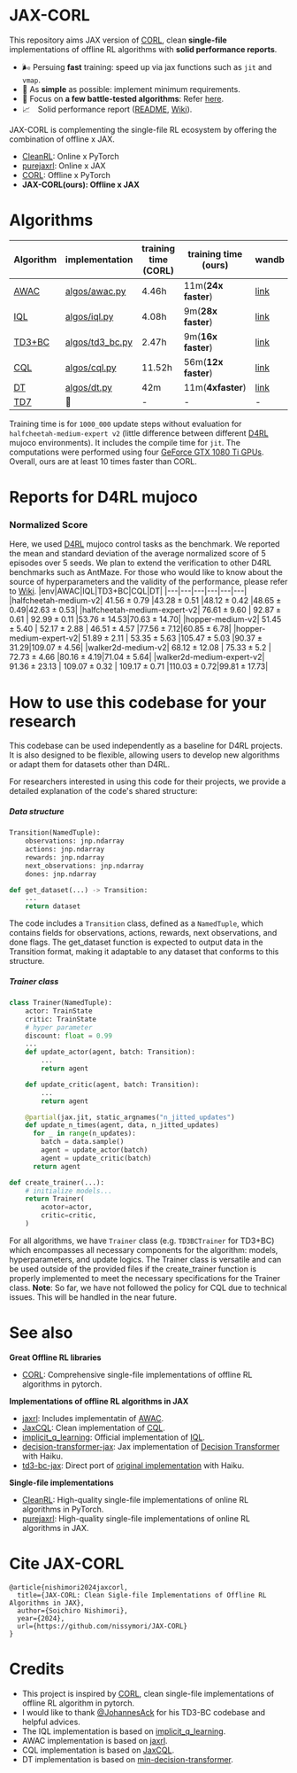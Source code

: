 # JAX-CORL
This repository aims JAX version of [CORL](https://github.com/tinkoff-ai/CORL), clean **single-file** implementations of offline RL algorithms with **solid performance reports**.
- 🌬️ Persuing **fast** training: speed up via jax functions such as `jit` and `vmap`.
- 🔪 As **simple** as possible: implement minimum requirements.
- 💠 Focus on **a few battle-tested algorithms**: Refer [here](https://github.com/nissymori/JAX-CORL/blob/main/README.md#algorithms).
- 📈　Solid performance report ([README](https://github.com/nissymori/JAX-CORL?tab=readme-ov-file#reports-for-d4rl-mujoco), [Wiki](https://github.com/nissymori/JAX-CORL/wiki)).

JAX-CORL is complementing the single-file RL ecosystem by offering the combination of offline x JAX. 
- [CleanRL](https://github.com/vwxyzjn/cleanrl): Online x PyTorch
- [purejaxrl](https://github.com/luchris429/purejaxrl): Online x JAX
- [CORL](https://github.com/tinkoff-ai/CORL): Offline x PyTorch
- **JAX-CORL(ours): Offline x JAX**

# Algorithms
|Algorithm|implementation|training time (CORL)|training time (ours)| wandb |
|---|---|---|---|---|
|[AWAC](https://arxiv.org/abs/2006.09359)| [algos/awac.py](https://github.com/nissymori/JAX-CORL/blob/main/algos/awac.py) |4.46h|11m(**24x faster**)|[link](https://api.wandb.ai/links/nissymori/mwi235j6) |
|[IQL](https://arxiv.org/abs/2110.06169)|  [algos/iql.py](https://github.com/nissymori/JAX-CORL/blob/main/algos/iql.py)   |4.08h|9m(**28x faster**)| [link](https://api.wandb.ai/links/nissymori/hazajm9q) |
|[TD3+BC](https://arxiv.org/pdf/2106.06860)| [algos/td3_bc.py](https://github.com/nissymori/JAX-CORL/blob/main/algos/td3bc.py)  |2.47h|9m(**16x faster**)| [link](https://api.wandb.ai/links/nissymori/h21py327) |
|[CQL](https://arxiv.org/abs/2006.04779)| [algos/cql.py](https://github.com/nissymori/JAX-CORL/blob/main/algos/cql.py)   |11.52h|56m(**12x faster**)|[link](https://api.wandb.ai/links/nissymori/cnxdwkgf)|
|[DT](https://arxiv.org/abs/2106.01345) | [algos/dt.py](https://github.com/nissymori/JAX-CORL/blob/main/algos/dt.py) |42m|11m(**4xfaster**)|[link](https://api.wandb.ai/links/nissymori/yrpja8if)|
|[TD7](https://arxiv.org/abs/2306.02451) |🚧|-|-|-|

Training time is for `1000_000` update steps without evaluation for `halfcheetah-medium-expert v2` (little difference between different [D4RL](https://arxiv.org/abs/2004.07219) mujoco environments). It includes the compile time for `jit`. The computations were performed using four [GeForce GTX 1080 Ti GPUs](https://versus.com/en/inno3d-ichill-geforce-gtx-1080-ti-x4). Overall, ours are at least 10 times faster than CORL. 

# Reports for D4RL mujoco

### Normalized Score
Here, we used [D4RL](https://arxiv.org/abs/2004.07219) mujoco control tasks as the benchmark. We reported the mean and standard deviation of the average normalized score of 5 episodes over 5 seeds.
We plan to extend the verification to other D4RL benchmarks such as AntMaze. For those who would like to know about the source of hyperparameters and the validity of the performance, please refer to [Wiki](https://github.com/nissymori/JAX-CORL/wiki).
|env|AWAC|IQL|TD3+BC|CQL|DT|
|---|---|---|---|---|---|
|halfcheetah-medium-v2| $41.56\pm0.79$ |$43.28\pm0.51$   |$48.12\pm0.42$   |$48.65\pm 0.49$|$42.63 \pm 0.53$|
|halfcheetah-medium-expert-v2| $76.61\pm 9.60$ | $92.87\pm0.61$ | $92.99\pm 0.11$  |$53.76 \pm 14.53$|$70.63\pm 14.70$|
|hopper-medium-v2| $51.45\pm 5.40$  | $52.17\pm2.88$  | $46.51\pm4.57$  |$77.56\pm 7.12$|$60.85\pm6.78$|
|hopper-medium-expert-v2| $51.89\pm2.11$  | $53.35\pm5.63$  |$105.47\pm5.03$   |$90.37 \pm 31.29$|$109.07\pm 4.56$|
|walker2d-medium-v2| $68.12\pm12.08$ | $75.33\pm5.2$  |  $72.73\pm4.66$ |$80.16\pm 4.19$|$71.04 \pm5.64$|
|walker2d-medium-expert-v2| $91.36\pm23.13$  | $109.07\pm0.32$  | $109.17\pm0.71$  |$110.03 \pm 0.72$|$99.81\pm17.73$|


# How to use this codebase for your research
This codebase can be used independently as a baseline for D4RL projects. It is also designed to be flexible, allowing users to develop new algorithms or adapt them for datasets other than D4RL.

For researchers interested in using this code for their projects, we provide a detailed explanation of the code's shared structure:
##### Data structure

```py
Transition(NamedTuple):
    observations: jnp.ndarray
    actions: jnp.ndarray
    rewards: jnp.ndarray
    next_observations: jnp.ndarray
    dones: jnp.ndarray

def get_dataset(...) -> Transition:
    ...
    return dataset
```
The code includes a `Transition` class, defined as a `NamedTuple`, which contains fields for observations, actions, rewards, next observations, and done flags. The get_dataset function is expected to output data in the Transition format, making it adaptable to any dataset that conforms to this structure.

##### Trainer class
```py
class Trainer(NamedTuple):
    actor: TrainState
    critic: TrainState
    # hyper parameter
    discount: float = 0.99
    ...
    def update_actor(agent, batch: Transition):
        ...
        return agent

    def update_critic(agent, batch: Transition):
        ...
        return agent

    @partial(jax.jit, static_argnames("n_jitted_updates")
    def update_n_times(agent, data, n_jitted_updates)
      for _ in range(n_updates):
        batch = data.sample()
        agent = update_actor(batch)
        agent = update_critic(batch)
      return agent

def create_trainer(...):
    # initialize models...
    return Trainer(
        acotor=actor,
        critic=critic,
    )
```
For all algorithms, we have `Trainer` class (e.g. `TD3BCTrainer` for TD3+BC) which encompasses all necessary components for the algorithm: models, hyperparameters, and update logics. The Trainer class is versatile and can be used outside of the provided files if the create_trainer function is properly implemented to meet the necessary specifications for the Trainer class.
**Note**: So far, we have not followed the policy for CQL due to technical issues. This will be handled in the near future.

# See also
**Great Offline RL libraries**
- [CORL](https://github.com/tinkoff-ai/CORL): Comprehensive single-file implementations of offline RL algorithms in pytorch.

**Implementations of offline RL algorithms in JAX**
- [jaxrl](https://github.com/ikostrikov/jaxrl): Includes implementatin of [AWAC](https://arxiv.org/abs/2006.09359).
- [JaxCQL](https://github.com/young-geng/JaxCQL): Clean implementation of [CQL](https://arxiv.org/abs/2006.04779).
- [implicit_q_learning](https://github.com/ikostrikov/implicit_q_learning): Official implementation of [IQL](https://arxiv.org/abs/2110.06169).
- [decision-transformer-jax](https://github.com/yun-kwak/decision-transformer-jax): Jax implementation of [Decision Transformer](https://arxiv.org/abs/2106.01345) with Haiku.
- [td3-bc-jax](https://github.com/ethanluoyc/td3_bc_jax): Direct port of [original implementation](https://github.com/sfujim/TD3_BC) with Haiku.

**Single-file implementations**
- [CleanRL](https://github.com/vwxyzjn/cleanrl): High-quality single-file implementations of online RL algorithms in PyTorch.
- [purejaxrl](https://github.com/luchris429/purejaxrl): High-quality single-file implementations of online RL algorithms in JAX.

# Cite JAX-CORL
```
@article{nishimori2024jaxcorl,
  title={JAX-CORL: Clean Sigle-file Implementations of Offline RL Algorithms in JAX},
  author={Soichiro Nishimori},
  year={2024},
  url={https://github.com/nissymori/JAX-CORL}
}
```

# Credits
- This project is inspired by [CORL](https://github.com/tinkoff-ai/CORL), clean single-file implementations of offline RL algorithm in pytorch.
- I would like to thank [@JohannesAck](https://github.com/johannesack) for his TD3-BC codebase and helpful advices.
- The IQL implementation is based on [implicit_q_learning](https://github.com/ikostrikov/implicit_q_learning).
- AWAC implementation is based on [jaxrl](https://github.com/ikostrikov/jaxrl).
- CQL implementation is based on [JaxCQL](https://github.com/young-geng/JaxCQL).
- DT implementation is based on [min-decision-transformer](https://github.com/nikhilbarhate99/min-decision-transformer).

